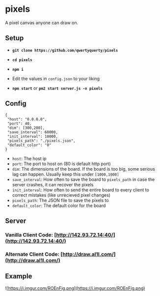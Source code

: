 # pixels

A pixel canvas anyone can draw on.

## Setup

- **`git clone https://github.com/qwertyquerty/pixels`**

- **`cd pixels`**

- **`npm i`**

- Edit the values in `config.json` to your liking

- **`npm start`** or **`pm2 start server.js -n pixels`**

## Config

```
{
 "host": "0.0.0.0",
 "port": 40,
 "dim": [300,200],
 "save_interval": 60000,
 "init_interval": 10000,
 "pixels_path": "./pixels.json",
 "default_color": "0"
}
```

- `host`: The host ip
- `port`: The port to host on (80 is default http port)
- `dim`: The dimensions of the board. If the board is too big, some serious lag can happen. Usually keep this under `[1000,1000]`
- `save_interval`: How often to save the board to `pixels_path` in case the server crashes, it can recover the pixels
- `init_interval`: How often to send the entire board to every client to correct mistakes (like unrecieved pixel changes)
- `pixels_path`: The JSON file to save the pixels to
- `default_color`: The default color for the board

## Server

### Vanilla Client Code: [http://142.93.72.14:40/](http://142.93.72.14:40/)

### Alternate Client Code: [http://draw.al1l.com/](http://draw.al1l.com/)

## Example

![https://i.imgur.com/ROEnFig.png](https://i.imgur.com/ROEnFig.png)

